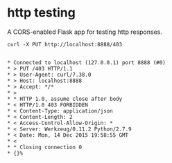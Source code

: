# http testing

A CORS-enabled Flask app for testing http responses.

`curl -X PUT http://localhost:8888/403`

```

* Connected to localhost (127.0.0.1) port 8888 (#0)
* > PUT /403 HTTP/1.1
* > User-Agent: curl/7.38.0
* > Host: localhost:8888
* > Accept: */*
* >
* * HTTP 1.0, assume close after body
* < HTTP/1.0 403 FORBIDDEN
* < Content-Type: application/json
* < Content-Length: 2
* < Access-Control-Allow-Origin: *
* < Server: Werkzeug/0.11.2 Python/2.7.9
* < Date: Mon, 14 Dec 2015 19:58:55 GMT
* <
* * Closing connection 0
* {}%

```

